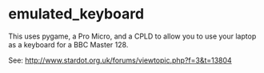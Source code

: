 emulated_keyboard
=================

This uses pygame, a Pro Micro, and a CPLD to allow you to use your laptop as a
keyboard for a BBC Master 128.

See: http://www.stardot.org.uk/forums/viewtopic.php?f=3&t=13804
